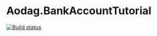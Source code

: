 # Aodag.BankAccountTutorial

[![Build status](https://ci.appveyor.com/api/projects/status/12vxip9yjpd4vlde?svg=true)](https://ci.appveyor.com/project/aodag85624/aodag-bankaccounttutorial)
